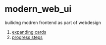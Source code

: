 # modern_web_ui

builidng modren frontend as part of webdesign 

1. [expanding cards](https://github.com/abdulkalam556/modern_web_ui/blob/master/1_expanding_cards/index.html) 
2. [progress steps](https://github.com/abdulkalam556/modern_web_ui/blob/master/2_progress_steps/index.html)
